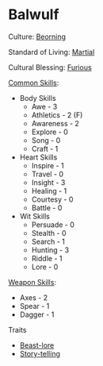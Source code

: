 # Balwulf

Culture: [Beorning](../generation/cultures.md)

Standard of Living: [Martial](../generation/standard-of-living.md)

Cultural Blessing: [Furious](../generation/cultural-blessing.md)

[Common Skills](../generation/common-skill-list.md): 
* Body Skills
    * Awe - 3
    * Athletics - 2 (F)
    * Awareness - 2
    * Explore - 0
    * Song - 0 
    * Craft - 1
* Heart Skills
    * Inspire - 1
    * Travel - 0
    * Insight - 3
    * Healing - 1
    * Courtesy - 0
    * Battle - 0
* Wit Skills
    * Persuade - 0
    * Stealth - 0
    * Search - 1
    * Hunting - 3
    * Riddle - 1
    * Lore - 0

[Weapon Skills](../generation/weapon-skill-list.md):
* Axes - 2
* Spear - 1
* Dagger - 1

Traits
* [Beast-lore](../generation/specialities.md)
* [Story-telling](../generation/specialities.md)
